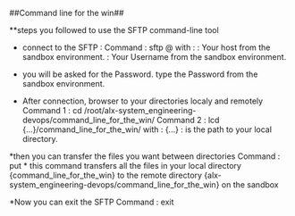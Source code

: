##Command line for the win##

**steps you followed to use the SFTP command-line tool

* connect to the SFTP :
Command : sftp <Username>@<Host>
with :
	<Host> : Your host from the sandbox environment.
	<Username> : Your Username from the sandbox environment.

* you will be asked for the Password. type the Password from the sandbox environment.

* After connection, browser to your directories localy and remotely
Command 1 : cd /root/alx-system_engineering-devops/command_line_for_the_win/
Command 2 : lcd {...}/command_line_for_the_win/
with :
	{...} : is the path to your local directory.

*then you can transfer the files you want between directories
Command : put *
this command transfers all the files in your local directory {command_line_for_the_win} to the remote directory {alx-system_engineering-devops/command_line_for_the_win} on the sandbox

*Now you can exit the SFTP
Command : exit

